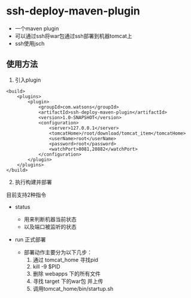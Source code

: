 # ssh-deploy-maven-plugin
- 一个maven plugin
- 可以通过ssh将war包通过ssh部署到机器tomcat上
- ssh使用jsch

## 使用方法

1. 引入plugin
````
<build>
    <plugins>
        <plugin>
            <groupId>com.watsons</groupId>
            <artifactId>ssh-deploy-maven-plugin</artifactId>
            <version>1.0-SNAPSHOT</version>
            <configuration>
                <server>127.0.0.1</server>
                <tomcatHome>/root/download/tomcat_item</tomcatHome>
                <userName>root</userName>
                <password>root</password>
                <watchPort>8081,20882</watchPort>
            </configuration>
        </plugin>
    </plugins>
</build>
````
2. 执行构建并部署

目前支持2种指令
- status
  - 用来判断机器当前状态
  - 以及端口被监听的状态

- run 正式部署
  - 部署动作主要分为以下几步：
    1. 通过 tomcat_home 寻找pid
    2. kill -9 $PID
    3. 删除 webapps 下的所有文件
    4. 寻找 target 下的war包 并上传
    5. 调用tomcat_home/bin/startup.sh

